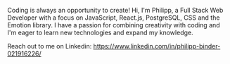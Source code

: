 Coding is always an opportunity to create! Hi, I'm Philipp, a Full Stack Web Developer with a focus on JavaScript, React.js, PostgreSQL, CSS and the Emotion library. I have a passion for combining creativity with coding and I'm eager to learn new technologies and expand my knowledge.

Reach out to me on Linkedin: https://www.linkedin.com/in/philipp-binder-021916226/

<!--- 👋 Hi, I’m @philippbinder
- 👀 I’m interested in ...
- 🌱 I’m currently learning ...
- 💞️ I’m looking to collaborate on ...
- 📫 How to reach me ... --->



<!---
philippbinder/philippbinder is a ✨ special ✨ repository because its `README.md` (this file) appears on your GitHub profile.
You can click the Preview link to take a look at your changes.
--->
